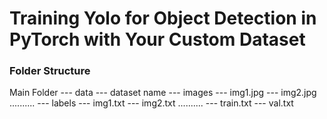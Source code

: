 
# Training Yolo for Object Detection in PyTorch with Your Custom Dataset

### Folder Structure
Main Folder
--- data
    --- dataset name
        --- images
            --- img1.jpg
            --- img2.jpg
            ..........
        --- labels
            --- img1.txt
            --- img2.txt
            ..........
        --- train.txt
        --- val.txt
